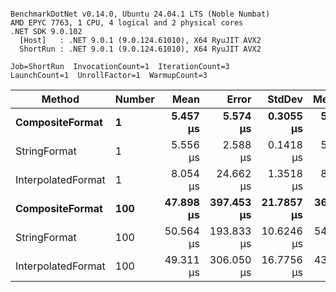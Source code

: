```

BenchmarkDotNet v0.14.0, Ubuntu 24.04.1 LTS (Noble Numbat)
AMD EPYC 7763, 1 CPU, 4 logical and 2 physical cores
.NET SDK 9.0.102
  [Host]   : .NET 9.0.1 (9.0.124.61010), X64 RyuJIT AVX2
  ShortRun : .NET 9.0.1 (9.0.124.61010), X64 RyuJIT AVX2

Job=ShortRun  InvocationCount=1  IterationCount=3  
LaunchCount=1  UnrollFactor=1  WarmupCount=3  

```
| Method             | Number | Mean      | Error      | StdDev     | Median    | Min       | Max       | Allocated |
|------------------- |------- |----------:|-----------:|-----------:|----------:|----------:|----------:|----------:|
| **CompositeFormat**    | **1**      |  **5.457 μs** |   **5.574 μs** |  **0.3055 μs** |  **5.461 μs** |  **5.150 μs** |  **5.761 μs** |     **584 B** |
| StringFormat       | 1      |  5.556 μs |   2.588 μs |  0.1418 μs |  5.480 μs |  5.469 μs |  5.720 μs |     896 B |
| InterpolatedFormat | 1      |  8.054 μs |  24.662 μs |  1.3518 μs |  8.375 μs |  6.571 μs |  9.217 μs |     872 B |
| **CompositeFormat**    | **100**    | **47.898 μs** | **397.453 μs** | **21.7857 μs** | **36.884 μs** | **33.819 μs** | **72.992 μs** |   **14336 B** |
| StringFormat       | 100    | 50.564 μs | 193.833 μs | 10.6246 μs | 54.101 μs | 38.622 μs | 58.969 μs |   16736 B |
| InterpolatedFormat | 100    | 49.311 μs | 306.050 μs | 16.7756 μs | 43.971 μs | 35.856 μs | 68.107 μs |   14336 B |
